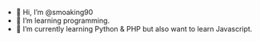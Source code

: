 - 👋 Hi, I’m @smoaking90
- 👀 I’m learning programming.
- 🌱 I’m currently learning Python & PHP but also want to learn Javascript.


<!---
smoaking90/smoaking90 is a ✨ special ✨ repository because its `README.md` (this file) appears on your GitHub profile.
You can click the Preview link to take a look at your changes.
--->
